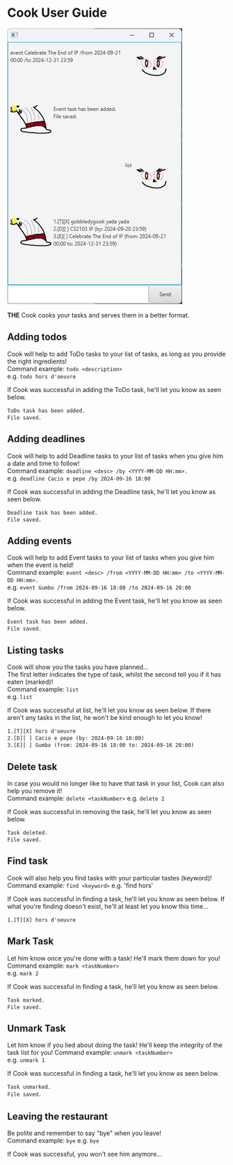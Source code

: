 # Cook User Guide

![Screenshot of Cook](./Ui.png)

**THE** Cook cooks your tasks and serves them in a better format.
## Adding todos
Cook will help to add ToDo tasks to your list of tasks, as long as you provide the right ingredients!\
Command example: `todo <description>`\
e.g. `todo hors d'oeuvre`

If Cook was successful in adding the ToDo task, he'll let you know as seen below.
```
ToDo task has been added.
File saved.
```

## Adding deadlines
Cook will help to add Deadline tasks to your list of tasks when you give him a date and time to follow!\
Command example: `deadline <desc> /by <YYYY-MM-DD HH:mm>.`\
e.g. `deadline Cacio e pepe /by 2024-09-16 18:00`

If Cook was successful in adding the Deadline task, he'll let you know as seen below.
```
Deadline task has been added.
File saved.
```

## Adding events
Cook will help to add Event tasks to your list of tasks when you give him when the event is held!\
Command example: `event <desc> /from <YYYY-MM-DD HH:mm> /to <YYYY-MM-DD HH:mm>.`\
e.g. `event Gumbo /from 2024-09-16 18:00 /to 2024-09-16 20:00`

If Cook was successful in adding the Event task, he'll let you know as seen below.

```
Event task has been added.
File saved.
```

## Listing tasks
Cook will show you the tasks you have planned...\
The first letter indicates the type of task, whilst the second tell you if it has eaten (marked)!\
Command example: `list`\
e.g. `list`

If Cook was successful at list, he'll let you know as seen below. If there aren't any tasks in the list, he won't be kind enough to let you know!
```
1.[T][X] hors d'oeuvre
2.[D][ ] Cacio e pepe (by: 2024-09-16 18:00)
3.[E][ ] Gumbo (from: 2024-09-16 18:00 to: 2024-09-16 20:00)
```

## Delete task
In case you would no longer like to have that task in your list, Cook can also help you remove it!\
Command example: `delete <taskNumber>`
e.g. `delete 2`

If Cook was successful in removing the task, he'll let you know as seen below.
```
Task deleted.
File saved.
```

## Find task
Cook will also help you find tasks with your particular tastes (keyword)!
Command example: `find <keyword>`
e.g. 'find hors'

If Cook was successful in finding a task, he'll let you know as seen below. If what you're finding doesn't exist, he'll at least let you know this time...
```
1.[T][X] hors d'oeuvre
```

## Mark Task
Let him know once you're done with a task! He'll mark them down for you!
Command example: `mark <taskNumber>`\
e.g. `mark 2`

If Cook was successful in finding a task, he'll let you know as seen below.
```
Task marked.
File saved.
```

## Unmark Task
Let him know if you lied about doing the task! He'll keep the integrity of the task list for you!
Command example: `unmark <taskNumber>`\
e.g. `unmark 1`

If Cook was successful in finding a task, he'll let you know as seen below.
```dtd
Task unmarked.
File saved.
```

## Leaving the restaurant
Be polite and remember to say "bye" when you leave!\
Command example: `bye`
e.g. `bye`

If Cook was successful, you won't see him anymore...